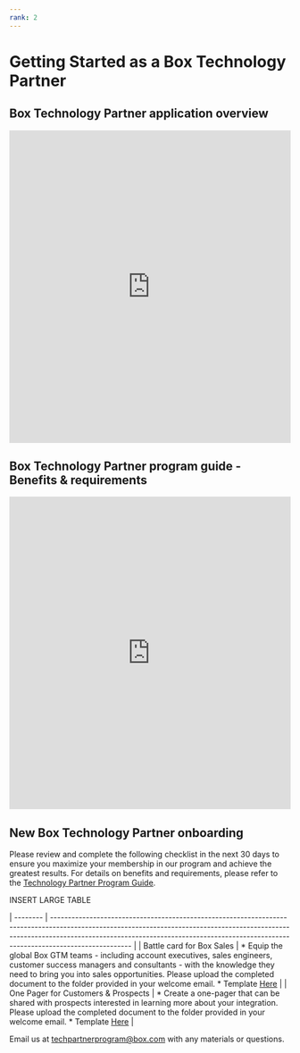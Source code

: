 ```yaml
---
rank: 2
---
```


# Getting Started as a Box Technology Partner

## Box Technology Partner application overview

<!-- markdownlint-disable line-length -->

<iframe 
    src="https://cloud.app.box.com/embed/s/yvthgeaqg4cfml9wer899cb7vbx9mhj5" style="width: 100%;" 
    height="560" 
    frameborder="0" 
    allowfullscreen="allowfullscreen"
    title="Box Technology Partner Application Overview"
></iframe>

<!-- markdownlint-enable line-length -->

## Box Technology Partner program guide - Benefits & requirements

<!-- markdownlint-disable line-length -->

<iframe 
    src="https://cloud.app.box.com/embed/s/zv52vkx7ye6fb4hkaruostmp7420w83p" style="width: 100%;"
    height="560" 
    frameborder="0" 
    allowfullscreen="allowfullscreen"
    title="Box Technology Partner Program Guide - Benefits & Requirements"
></iframe>

<!-- markdownlint-enable line-length -->

## New Box Technology Partner onboarding

Please review and complete the following checklist in the next 30 days to
ensure you maximize your membership in our program and achieve the greatest
results. For details on benefits and requirements, please refer to the
[Technology Partner Program Guide][guide].

INSERT LARGE TABLE

<!-- markdownlint-disable line-length -->
<!--alex ignore-->

| -------- | ---------------------------------------------------------------------------------------------------------------------------------------------------------------------------------------------------------------------------------------------------------------- |
| Battle card for Box Sales | * Equip the global Box GTM teams - including account executives, sales engineers, customer success managers and consultants  - with the knowledge they need to bring you into sales opportunities. Please upload the completed document to the folder provided in your welcome email. * Template [Here][template1]               |
| One Pager for Customers & Prospects     |  * Create a one-pager that can be shared with prospects interested in learning more about your integration. Please upload the completed document to the folder provided in your welcome email. * Template [Here][template2]           |

<!-- markdownlint-enable line-length -->
<!--alex enable-->

Email us at [techpartnerprogram@box.com][mail] with any materials or questions.

<!-- i18n-enable localize-links -->
[guide]: https://cloud.app.box.com/v/technologypartnerprogramguide
[template1]: https://cloud.box.com/s/z864l26b8hl9kooval60p44mrnu49nd6
[template2]: https://cloud.box.com/s/qna0es3wo1yu7zxxa2wsjd62li82auic
<!-- i18n-disable localize-links -->
[mail]: mailto:techpartnerprogram@box.com
